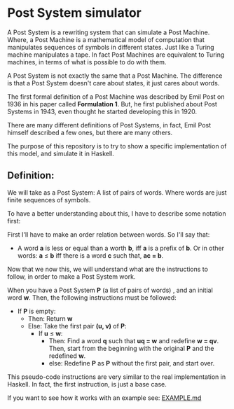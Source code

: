 # Post System simulator

A Post System is a rewriting system that can simulate a Post Machine. Where, a
Post Machine is a mathematical model of computation that manipulates sequences
of symbols in different states. Just like a Turing machine manipulates a tape.
In fact Post Machines are equivalent to Turing machines, in terms of what is
possible to do with them.

A Post System is not exactly the same that a Post Machine. The difference is
that a Post System doesn't care about states, it just cares about words.

The first formal definition of a Post Machine was described by Emil Post
on 1936 in his paper called **Formulation 1**. But, he first published about
Post Systems in 1943, even thought he started developing this in 1920.

There are many different definitions of Post Systems, in fact, Emil Post
himself described a few ones, but there are many others.

The purpose of this repository is to try to show a specific implementation of
this model, and simulate it in Haskell.

## Definition:

We will take as a Post System: A list of pairs of words. Where words are just
finite sequences of symbols.

To have a better understanding about this, I have to describe some notation
first:

First I'll have to make an order relation between words. So I'll say that:
-   A word **a** is less or equal than a worth **b**, iff **a** is a
    prefix of **b**. Or in other words: **a** ≤ **b** iff there is a word **c**
    such that, **ac = b**.

Now that we now this, we will understand what are the instructions to follow,
in order to make a Post System work.

When you have a Post System **P** (a list of pairs of words) , and an
initial word **w**. Then, the following instructions must be followed:

-   If **P** is empty:
    -   Then: Return **w**
    -   Else: Take the first pair **(u, v)** of **P**:
        -   If **u** ≤ **w**:
            -   Then: Find a word **q** such that **uq = w** and redefine **w =
                qv**. Then, start from the beginning with the original **P**
                and the redefined **w**.
            -   else: Redefine **P** as **P** without the first pair, and start
                over.

This pseudo-code instructions are very similar to the real implementation
in Haskell. In fact, the first instruction, is just a base case.

If you want to see how it works with an example see:
[EXAMPLE.md](https://github.com/Average-user/post-system-simulator/EXAMPLE.md)
